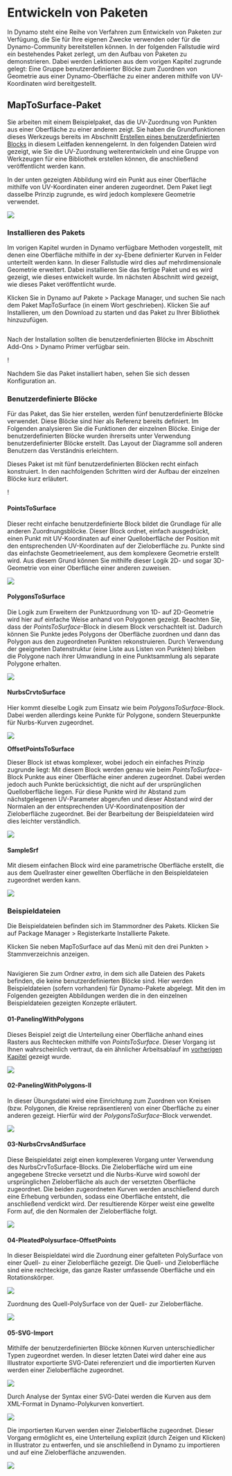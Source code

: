 # Entwickeln von Paketen

In Dynamo steht eine Reihe von Verfahren zum Entwickeln von Paketen zur Verfügung, die Sie für Ihre eigenen Zwecke verwenden oder für die Dynamo-Community bereitstellen können. In der folgenden Fallstudie wird ein bestehendes Paket zerlegt, um den Aufbau von Paketen zu demonstrieren. Dabei werden Lektionen aus dem vorigen Kapitel zugrunde gelegt: Eine Gruppe benutzerdefinierter Blöcke zum Zuordnen von Geometrie aus einer Dynamo-Oberfläche zu einer anderen mithilfe von UV-Koordinaten wird bereitgestellt.

## MapToSurface-Paket

Sie arbeiten mit einem Beispielpaket, das die UV-Zuordnung von Punkten aus einer Oberfläche zu einer anderen zeigt. Sie haben die Grundfunktionen dieses Werkzeugs bereits im Abschnitt [Erstellen eines benutzerdefinierten Blocks](../6-1\_custom-nodes/2-creating.md) in diesem Leitfaden kennengelernt. In den folgenden Dateien wird gezeigt, wie Sie die UV-Zuordnung weiterentwickeln und eine Gruppe von Werkzeugen für eine Bibliothek erstellen können, die anschließend veröffentlicht werden kann.

In der unten gezeigten Abbildung wird ein Punkt aus einer Oberfläche mithilfe von UV-Koordinaten einer anderen zugeordnet. Dem Paket liegt dasselbe Prinzip zugrunde, es wird jedoch komplexere Geometrie verwendet.

![](../images/6-2/3/uvMap.jpg)

### Installieren des Pakets

Im vorigen Kapitel wurden in Dynamo verfügbare Methoden vorgestellt, mit denen eine Oberfläche mithilfe in der xy-Ebene definierter Kurven in Felder unterteilt werden kann. In dieser Fallstudie wird dies auf mehrdimensionale Geometrie erweitert. Dabei installieren Sie das fertige Paket und es wird gezeigt, wie dieses entwickelt wurde. Im nächsten Abschnitt wird gezeigt, wie dieses Paket veröffentlicht wurde.

Klicken Sie in Dynamo auf Pakete > Package Manager, und suchen Sie nach dem Paket MapToSurface (in einem Wort geschrieben). Klicken Sie auf Installieren, um den Download zu starten und das Paket zu Ihrer Bibliothek hinzuzufügen.

<figure><img src="../../.gitbook/assets/map-to-surface-install.png" alt=""><figcaption></figcaption></figure>

Nach der Installation sollten die benutzerdefinierten Blöcke im Abschnitt Add-Ons > Dynamo Primer verfügbar sein.

\![](<../images/6-2/3/develop package - install package 02 (1) (2) (2).jpg>)

Nachdem Sie das Paket installiert haben, sehen Sie sich dessen Konfiguration an.

### Benutzerdefinierte Blöcke

Für das Paket, das Sie hier erstellen, werden fünf benutzerdefinierte Blöcke verwendet. Diese Blöcke sind hier als Referenz bereits definiert. Im Folgenden analysieren Sie die Funktionen der einzelnen Blöcke. Einige der benutzerdefinierten Blöcke wurden ihrerseits unter Verwendung benutzerdefinierter Blöcke erstellt. Das Layout der Diagramme soll anderen Benutzern das Verständnis erleichtern.

Dieses Paket ist mit fünf benutzerdefinierten Blöcken recht einfach konstruiert. In den nachfolgenden Schritten wird der Aufbau der einzelnen Blöcke kurz erläutert.

\![](<../images/6-2/3/develop package - custom nodes 01 (1) (1) (1).jpg>)

#### **PointsToSurface**

Dieser recht einfache benutzerdefinierte Block bildet die Grundlage für alle anderen Zuordnungsblöcke. Dieser Block ordnet, einfach ausgedrückt, einen Punkt mit UV-Koordinaten auf einer Quelloberfläche der Position mit den entsprechenden UV-Koordinaten auf der Zieloberfläche zu. Punkte sind das einfachste Geometrieelement, aus dem komplexere Geometrie erstellt wird. Aus diesem Grund können Sie mithilfe dieser Logik 2D- und sogar 3D-Geometrie von einer Oberfläche einer anderen zuweisen.

![](../images/6-2/3/developpackage-pointToSurface.jpg)

#### **PolygonsToSurface**

Die Logik zum Erweitern der Punktzuordnung von 1D- auf 2D-Geometrie wird hier auf einfache Weise anhand von Polygonen gezeigt. Beachten Sie, dass der _PointsToSurface_-Block in diesem Block verschachtelt ist. Dadurch können Sie Punkte jedes Polygons der Oberfläche zuordnen und dann das Polygon aus den zugeordneten Punkten rekonstruieren. Durch Verwendung der geeigneten Datenstruktur (eine Liste aus Listen von Punkten) bleiben die Polygone nach ihrer Umwandlung in eine Punktsammlung als separate Polygone erhalten.

![](../images/6-2/3/developpackage-polygonsToSurface.jpg)

#### **NurbsCrvtoSurface**

Hier kommt dieselbe Logik zum Einsatz wie beim _PolygonsToSurface_-Block. Dabei werden allerdings keine Punkte für Polygone, sondern Steuerpunkte für Nurbs-Kurven zugeordnet.

![](../images/6-2/3/developpackage-nurbsCrvtoSurface.jpg)

**OffsetPointsToSurface**

Dieser Block ist etwas komplexer, wobei jedoch ein einfaches Prinzip zugrunde liegt: Mit diesem Block werden genau wie beim _PointsToSurface_-Block Punkte aus einer Oberfläche einer anderen zugeordnet. Dabei werden jedoch auch Punkte berücksichtigt, die nicht auf der ursprünglichen Quelloberfläche liegen. Für diese Punkte wird ihr Abstand zum nächstgelegenen UV-Parameter abgerufen und dieser Abstand wird der Normalen an der entsprechenden UV-Koordinatenposition der Zieloberfläche zugeordnet. Bei der Bearbeitung der Beispieldateien wird dies leichter verständlich.

![](../images/6-2/3/developpackage-OffsetPointsToSurface.jpg)

#### **SampleSrf**

Mit diesem einfachen Block wird eine parametrische Oberfläche erstellt, die aus dem Quellraster einer gewellten Oberfläche in den Beispieldateien zugeordnet werden kann.

![](../images/6-2/3/developpackage-sampleSrf.jpg)

### Beispieldateien

Die Beispieldateien befinden sich im Stammordner des Pakets. Klicken Sie auf Package Manager > Registerkarte Installierte Pakete.

Klicken Sie neben MapToSurface auf das Menü mit den drei Punkten > Stammverzeichnis anzeigen.

<figure><img src="../../.gitbook/assets/show-root-directory.png" alt=""><figcaption></figcaption></figure>

Navigieren Sie zum Ordner _extra_, in dem sich alle Dateien des Pakets befinden, die keine benutzerdefinierten Blöcke sind. Hier werden Beispieldateien (sofern vorhanden) für Dynamo-Pakete abgelegt. Mit den im Folgenden gezeigten Abbildungen werden die in den einzelnen Beispieldateien gezeigten Konzepte erläutert.

#### **01-PanelingWithPolygons**

Dieses Beispiel zeigt die Unterteilung einer Oberfläche anhand eines Rasters aus Rechtecken mithilfe von _PointsToSurface_. Dieser Vorgang ist Ihnen wahrscheinlich vertraut, da ein ähnlicher Arbeitsablauf im [vorherigen Kapitel](../6-1\_custom-nodes/2-creating.md) gezeigt wurde.

![](../images/6-2/3/developpackage-samplefile01.jpg)

#### **02-PanelingWithPolygons-II**

In dieser Übungsdatei wird eine Einrichtung zum Zuordnen von Kreisen (bzw. Polygonen, die Kreise repräsentieren) von einer Oberfläche zu einer anderen gezeigt. Hierfür wird der _PolygonsToSurface_-Block verwendet.

![](../images/6-2/3/developpackage-samplefile02.jpg)

#### **03-NurbsCrvsAndSurface**

Diese Beispieldatei zeigt einen komplexeren Vorgang unter Verwendung des NurbsCrvToSurface-Blocks. Die Zieloberfläche wird um eine angegebene Strecke versetzt und die Nurbs-Kurve wird sowohl der ursprünglichen Zieloberfläche als auch der versetzten Oberfläche zugeordnet. Die beiden zugeordneten Kurven werden anschließend durch eine Erhebung verbunden, sodass eine Oberfläche entsteht, die anschließend verdickt wird. Der resultierende Körper weist eine gewellte Form auf, die den Normalen der Zieloberfläche folgt.

![](../images/6-2/3/developpackage-samplefile03.jpg)

#### **04-PleatedPolysurface-OffsetPoints**

In dieser Beispieldatei wird die Zuordnung einer gefalteten PolySurface von einer Quell- zu einer Zieloberfläche gezeigt. Die Quell- und Zieloberfläche sind eine rechteckige, das ganze Raster umfassende Oberfläche und ein Rotationskörper.

![](../images/6-2/3/developpackage-samplefile04a.jpg)

Zuordnung des Quell-PolySurface von der Quell- zur Zieloberfläche.

![](../images/6-2/3/developpackage-samplefile04b.jpg)

#### **05-SVG-Import**

Mithilfe der benutzerdefinierten Blöcke können Kurven unterschiedlicher Typen zugeordnet werden. In dieser letzten Datei wird daher eine aus Illustrator exportierte SVG-Datei referenziert und die importierten Kurven werden einer Zieloberfläche zugeordnet.

![](../images/6-2/3/developpackage-samplefile05a.jpg)

Durch Analyse der Syntax einer SVG-Datei werden die Kurven aus dem XML-Format in Dynamo-Polykurven konvertiert.

![](../images/6-2/3/developpackage-samplefile05b.jpg)

Die importierten Kurven werden einer Zieloberfläche zugeordnet. Dieser Vorgang ermöglicht es, eine Unterteilung explizit (durch Zeigen und Klicken) in Illustrator zu entwerfen, und sie anschließend in Dynamo zu importieren und auf eine Zieloberfläche anzuwenden.

![](../images/6-2/3/developpackage-samplefile05c.jpg)
